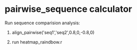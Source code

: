 # pairwise_sequence calculator 

Run sequence comparision analysis:

1) align_pairwise('seq1','seq2',0.8,0,-0.8,0)

2) run heatmap_raindbow.r 

